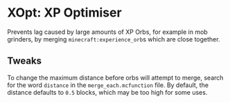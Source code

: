 # XOpt: XP Optimiser

Prevents lag caused by large amounts of XP Orbs, for example in mob grinders,
by merging `minecraft:experience_orb`s which are close together.

## Tweaks
To change the maximum distance before orbs will attempt to merge, search
for the word `distance` in the `merge_each.mcfunction` file. By default, the
distance defaults to `0.5` blocks, which may be too high for some uses.
